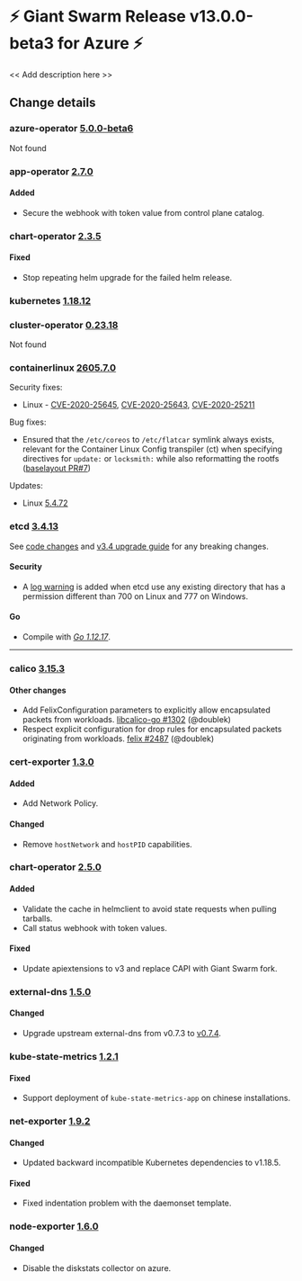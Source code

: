 # :zap: Giant Swarm Release v13.0.0-beta3 for Azure :zap:

<< Add description here >>

## Change details


### azure-operator [5.0.0-beta6](https://github.com/giantswarm/aws-operator/releases/tag/v5.0.0-beta6)

Not found


### app-operator [2.7.0](https://github.com/giantswarm/app-operator/releases/tag/v2.7.0)

#### Added
- Secure the webhook with token value from control plane catalog.



### chart-operator [2.3.5](https://github.com/giantswarm/chart-operator/releases/tag/v2.3.5)

#### Fixed
- Stop repeating helm upgrade for the failed helm release.



### kubernetes [1.18.12](https://github.com/kubernetes/kubernetes/releases/tag/v1.18.12)




### cluster-operator [0.23.18](https://github.com/giantswarm/cluster-operator/releases/tag/v0.23.18)

Not found


### containerlinux [2605.7.0](https://www.flatcar-linux.org/releases/#release-2605.7.0)

Security fixes:

- Linux - [CVE-2020-25645](https://nvd.nist.gov/vuln/detail/CVE-2020-25645), [CVE-2020-25643](https://nvd.nist.gov/vuln/detail/CVE-2020-25643), [CVE-2020-25211](https://nvd.nist.gov/vuln/detail/CVE-2020-25211)

Bug fixes:

- Ensured that the `/etc/coreos` to `/etc/flatcar` symlink always exists, relevant for the Container Linux Config transpiler (ct) when specifying directives for `update:` or `locksmith:` while also reformatting the rootfs ([baselayout PR#7](https://github.com/flatcar-linux/baselayout/pull/7))

Updates:

- Linux [5.4.72](https://lwn.net/Articles/834537/)


### etcd [3.4.13](https://github.com/etcd-io/etcd/releases/tag/v3.4.13)

See [code changes](https://github.com/etcd-io/etcd/compare/v3.4.12...v3.4.13) and [v3.4 upgrade guide](https://github.com/etcd-io/etcd/blob/master/Documentation/upgrades/upgrade_3_4.md) for any breaking changes.
#### Security
- A [log warning](https://github.com/etcd-io/etcd/pull/12242) is added when etcd use any existing directory that has a permission different than 700 on Linux and 777 on Windows.
#### Go
- Compile with [*Go 1.12.17*](https://golang.org/doc/devel/release.html#go1.12).
<hr>



### calico [3.15.3](https://github.com/projectcalico/calico/releases/tag/v3.15.3)

#### Other changes
 - Add FelixConfiguration parameters to explicitly allow encapsulated packets from workloads. [libcalico-go #1302](https://github.com/projectcalico/libcalico-go/pull/1302) (@doublek)
 - Respect explicit configuration for drop rules for encapsulated packets originating from workloads. [felix #2487](https://github.com/projectcalico/felix/pull/2487) (@doublek)



### cert-exporter [1.3.0](https://github.com/giantswarm/cert-exporter/releases/tag/v1.3.0)

#### Added
- Add Network Policy.
#### Changed
- Remove `hostNetwork` and `hostPID` capabilities.



### chart-operator [2.5.0](https://github.com/giantswarm/chart-operator/releases/tag/v2.5.0)

#### Added
- Validate the cache in helmclient to avoid state requests when pulling tarballs.
- Call status webhook with token values.
#### Fixed
- Update apiextensions to v3 and replace CAPI with Giant Swarm fork.



### external-dns [1.5.0](https://github.com/giantswarm/external-dns-app/releases/tag/v1.5.0)

#### Changed
- Upgrade upstream external-dns from v0.7.3 to [v0.7.4](https://github.com/kubernetes-sigs/external-dns/releases/tag/v0.7.4).



### kube-state-metrics [1.2.1](https://github.com/giantswarm/kube-state-metrics-app/releases/tag/v1.2.1)

#### Fixed
- Support deployment of `kube-state-metrics-app` on chinese installations.



### net-exporter [1.9.2](https://github.com/giantswarm/net-exporter/releases/tag/v1.9.2)

#### Changed
- Updated backward incompatible Kubernetes dependencies to v1.18.5.
#### Fixed
- Fixed indentation problem with the daemonset template.



### node-exporter [1.6.0](https://github.com/giantswarm/node-exporter-app/releases/tag/v1.6.0)

#### Changed
- Disable the diskstats collector on azure.



